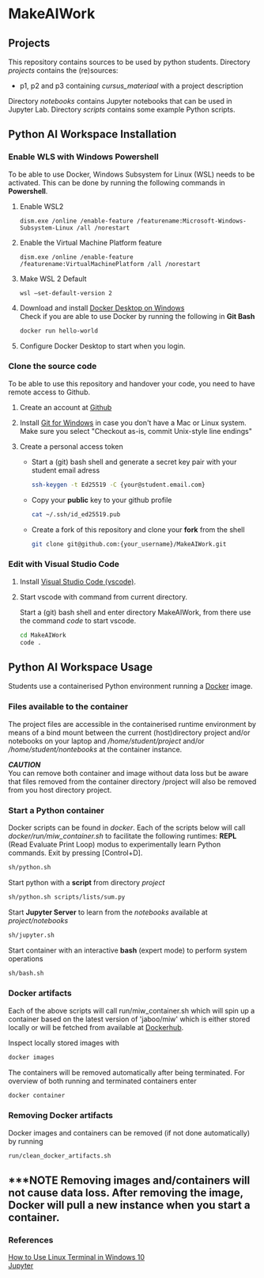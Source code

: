 # MakeAIWork

## Projects

This repository contains sources to be used by python students. Directory <i>projects</i> contains the (re)sources:
<ul>
<li>p1, p2 and p3</i> containing
<i>cursus_materiaal</i> with a project description
</ul>

Directory <i>notebooks</i> contains Jupyter notebooks that can be used in Jupyter Lab. Directory <i>scripts</i> contains some example Python scripts. 

## Python AI Workspace Installation

### Enable WLS with Windows Powershell
To be able to use Docker, Windows Subsystem for Linux (WSL) needs to be activated. This can be done by running the following commands in <b>Powershell</b>. 

<ol>

<li>

Enable WSL2
```pwsh
dism.exe /online /enable-feature /featurename:Microsoft-Windows-Subsystem-Linux /all /norestart
```

</li>

<li>

Enable the Virtual Machine Platform feature
```pwsh
dism.exe /online /enable-feature /featurename:VirtualMachinePlatform /all /norestart
```

</li>

<li>

Make WSL 2 Default
```pwsh
wsl –set-default-version 2
```

</li>

<li>

Download and install [Docker Desktop on Windows](https://desktop.docker.com/win/main/amd64/Docker%20Desktop%20Installer.exe)<br>
Check if you are able to use Docker by running the following in <b>Git Bash</b>
```sh
docker run hello-world
```
<li>

Configure Docker Desktop to start when you login.

</li>

</ol>

### Clone the source code
To be able to use this repository and handover your code, you need to have remote access to Github.

<ol>

<li>

Create an account at [Github](https://github.com) 

</li>

<li>

Install [Git for Windows](https://gitforwindows.org/) in case you don't have a Mac or Linux system. Make sure you select "Checkout as-is, commit Unix-style line endings"

</li>

<li>

Create a personal access token

<ul>
<li>

Start a (git) bash shell and generate a secret key pair with your student email adress

```sh
ssh-keygen -t Ed25519 -C {your@student.email.com}
```

</li>

<li>

Copy your <b>public</b> key to your github profile

```sh
cat ~/.ssh/id_ed25519.pub
```

</li>

<li>

Create a fork of this repository and clone your <b>fork</b> from the shell
```sh
git clone git@github.com:{your_username}/MakeAIWork.git
```

</li>

</ol>

### Edit with Visual Studio Code
<ol>

<li>

Install [Visual Studio Code (vscode)](https://code.visualstudio.com/). 

</li>

<li>

Start vscode with command from current directory.

Start a (git) bash shell and enter directory MakeAIWork, from there use the command <i>code</i> to start vscode.
```sh
cd MakeAIWork
code .
```

</li>

</ol>

## Python AI Workspace Usage
Students use a containerised Python environment running a [Docker](https://www.docker.com/) image. 

### Files available to the container
The project files are accessible in the containerised runtime environment by means of a bind mount between the current (host)directory project and/or notebooks on your laptop and <i>/home/student/project</i> and/or <i>/home/student/nontebooks</i> at the container instance.
<br>

***CAUTION***
<br>
You can remove both container and image without data loss but be aware that files removed from the container directory /project will also be removed from you host directory project.
<br>

### Start a Python container
Docker scripts can be found in <i>docker</i>. Each of the scripts below will call <i>docker/run/miw_container.sh</i> to facilitate the following runtimes:
<b>REPL</b> (Read Evaluate Print Loop) modus to experimentally learn Python commands. Exit by pressing [Control+D].

```bash 
sh/python.sh
```
Start python with a <b>script</b> from directory <i>project</i>

```bash 
sh/python.sh scripts/lists/sum.py
```
Start <b>Jupyter Server</b> to learn from the <i>notebooks</i> available at <i>project/notebooks</i>

```bash 
sh/jupyter.sh
```
Start container with an interactive <b>bash</b> (expert mode) to perform system operations

```sh
sh/bash.sh
```

### Docker artifacts
Each of the above scripts will call run/miw_container.sh which will spin up a container based on the latest version of 'jaboo/miw' which is either stored locally or will be fetched from available at [Dockerhub](https://hub.docker.com/repository/docker/jaboo/miw). 

Inspect locally stored images with
```sh
docker images
```

The containers will be removed automatically after being terminated. For overview of both running and terminated containers enter  
```sh
docker container
```

</li>

</ul>

### Removing Docker artifacts
Docker images and containers can be removed (if not done automatically) by running
```sh
run/clean_docker_artifacts.sh
```

***NOTE
Removing images and/containers will not cause data loss. After removing the image, Docker will pull a new instance when you start a container. 
---

### References
[How to Use Linux Terminal in Windows 10](https://allthings.how/how-to-use-linux-terminal-in-windows-10/)<br>
[Jupyter](https://jupyter.org/)
